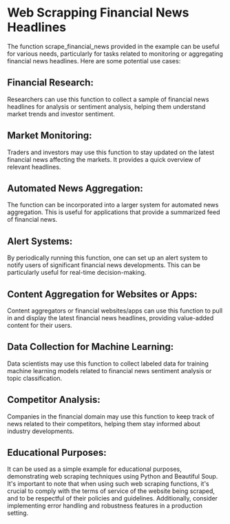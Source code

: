 # Web Scrapping Financial News Headlines

The function scrape_financial_news provided in the example can be useful for various needs, particularly for tasks related to monitoring or aggregating financial news headlines. Here are some potential use cases:

## Financial Research:

Researchers can use this function to collect a sample of financial news headlines for analysis or sentiment analysis, helping them understand market trends and investor sentiment.

## Market Monitoring:

Traders and investors may use this function to stay updated on the latest financial news affecting the markets. It provides a quick overview of relevant headlines.

## Automated News Aggregation:

The function can be incorporated into a larger system for automated news aggregation. This is useful for applications that provide a summarized feed of financial news.

## Alert Systems:

By periodically running this function, one can set up an alert system to notify users of significant financial news developments. This can be particularly useful for real-time decision-making.

## Content Aggregation for Websites or Apps:

Content aggregators or financial websites/apps can use this function to pull in and display the latest financial news headlines, providing value-added content for their users.

## Data Collection for Machine Learning:

Data scientists may use this function to collect labeled data for training machine learning models related to financial news sentiment analysis or topic classification.

## Competitor Analysis:

Companies in the financial domain may use this function to keep track of news related to their competitors, helping them stay informed about industry developments.

## Educational Purposes:

It can be used as a simple example for educational purposes, demonstrating web scraping techniques using Python and Beautiful Soup.
It's important to note that when using such web scraping functions, it's crucial to comply with the terms of service of the website being scraped, and to be respectful of their policies and guidelines. Additionally, consider implementing error handling and robustness features in a production setting.





